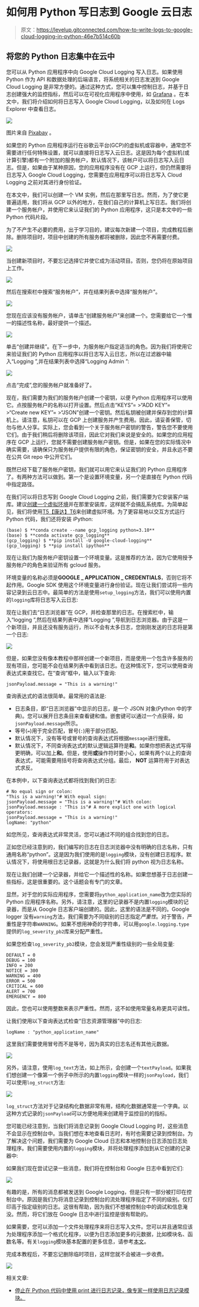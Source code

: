 # 如何用 Python 写日志到 Google 云日志

> 原文：<https://levelup.gitconnected.com/how-to-write-logs-to-google-cloud-logging-in-python-46e7b514c60b>

## 将您的 Python 日志集中在云中

您可以从 Python 应用程序中向 Google Cloud Logging 写入日志。如果使用 Python 作为 API 和数据处理的后端语言，将系统相关的日志发送到 Google Cloud Logging 是非常方便的。通过这种方式，您可以集中控制日志，并基于日志创建强大的监控指标，然后可以在可视化应用程序中使用，如 [Grafana](https://grafana.com/) 。在本文中，我们将介绍如何将日志写入 Google Cloud Logging，以及如何在 Logs Explorer 中查看日志。

![](img/bc7f90ac9103d7bbcb67de9e11e04366.png)

图片来自 [Pixabay](https://pixabay.com/vectors/logging-log-truck-hauling-logs-36093/) 。

如果您的 Python 应用程序运行在谷歌云平台(GCP)的虚拟机或容器中，通常您不需要进行任何特殊设置，就可以直接将日志写入云日志。这是因为每个虚拟机(或计算引擎)都有一个附加的服务帐户，默认情况下，该帐户可以将日志写入云日志。但是，如果由于某种原因，您的应用程序没有在 GCP 上运行，但仍然需要将日志写入 Google Cloud Logging，您需要在应用程序可以将日志写入 Cloud Logging 之前对其进行身份验证。

在本文中，我们可以创建一个 VM 实例，然后在那里写日志。然而，为了使它更普遍适用，我们将从 GCP 以外的地方，在我们自己的计算机上写日志。我们将创建一个服务帐户，并使用它来认证我们的 Python 应用程序，这只是本文中的一些 Python 代码片段。

为了不产生不必要的费用，出于学习目的，建议每次新建一个项目，完成教程后删除。删除项目时，项目中创建的所有服务都将被删除，因此您不再需要付费。

![](img/f82d0cbf27aa73d8fcf14ae1d4c87e4e.png)

当创建新项目时，不要忘记选择它并使它成为活动项目。否则，您仍将在原始项目上工作。

![](img/eacdb66bb5141406e0e70703a4a337c3.png)

然后在搜索栏中搜索“服务帐户”，并在结果列表中选择“服务帐户”。

![](img/4b29b0863c3b41e0d55608cd26a959d8.png)

您现在应该没有服务帐户，请单击“创建服务帐户”来创建一个。您需要给它一个惟一的描述性名称，最好提供一个描述。

![](img/0a2ab9bce74e545b56c1b67933ff02e2.png)

单击“创建并继续”。在下一步中，为服务帐户指定适当的角色。因为我们将使用它来验证我们的 Python 应用程序以将日志写入云日志，所以在过滤器中输入“Logging ”,并在结果列表中选择“Logging Admin ”:

![](img/588790a34d893ff36ef7a0239e4d3be8.png)

点击“完成”,您的服务帐户就准备好了。

现在，我们需要为我们的服务帐户创建一个密钥，以便 Python 应用程序可以使用它。点按服务帐户的名称以打开设置。然后点击“KEYS”= >“ADD KEY”= >“Create new KEY”= >“JSON”创建一个密钥。然后私钥被创建并保存到您的计算机上。请注意，私钥可以在 GCP 上创建服务并产生费用。因此，请妥善保管，切勿与他人分享。实际上，您会看到一个关于服务帐户密钥的警告，警告您不要使用它们。由于我们稍后将删除该项目，因此它对我们来说是安全的。如果您的应用程序在 GCP 上运行，您就不需要创建服务帐户密钥。但是，如果在您的实际情况中确实需要，请确保只为服务帐户提供有限的角色，保证密钥的安全，并且永远不要在公共 Git repo 中公开它们。

既然已经下载了服务帐户密钥，我们就可以用它来认证我们的 Python 应用程序了。有两种方法可以做到。第一个是设置环境变量，另一个是直接在 Python 代码中指定路径。

在我们可以将日志写到 Google Cloud Logging 之前，我们需要为它安装客户端库。建议[创建一个虚拟环境](https://medium.com/codex/how-to-create-virtual-environments-with-venv-and-conda-in-python-31814c0a8ec2)并在那里安装库，这样就不会搞乱系统库。为简单起见，我们将使用[T5【康达】T6](https://medium.com/codex/how-to-create-virtual-environments-with-venv-and-conda-in-python-31814c0a8ec2)来创建虚拟环境。为了更容易地以交互方式运行 Python 代码，我们还将安装 iPython:

```
(base) $ **conda create --name gcp_logging python=3.10**
(base) $ **conda activate gcp_logging**
(gcp_logging) $ **pip install -U google-cloud-logging**
(gcp_logging) $ **pip install ipython**
```

现在让我们为服务帐户密钥设置一个环境变量。这是推荐的方法，因为它使用授予服务帐户的角色来验证所有 gcloud 服务。

环境变量的名称必须是**GOOGLE _ APPLICATION _ CREDENTIALS**，否则它将不起作用。Google SDK 使用这个环境变量进行身份验证。现在让我们尝试将一些内容记录到云日志中。最简单的方法是使用`setup_logging`方法，我们可以使用内置的`logging`库将日志写入云日志:

现在让我们去“日志浏览器”在 GCP，并检查那里的日志。在搜索栏中，输入“logging ”,然后在结果列表中选择“Logging ”,导航到日志浏览器。由于这是一个新项目，并且还没有服务运行，所以不会有太多日志，您刚刚发送的日志将是第一个日志:

![](img/17ca89213f5bce1217e4007202cafdc7.png)

但是，如果您没有像本教程中那样创建一个新项目，而是使用一个包含许多服务的现有项目，您可能不会在结果列表中看到该日志。在这种情况下，您可以使用查询表达式来查找它。在“查询”框中，输入以下查询:

```
jsonPayload.message = "This is a warning!"
```

查询表达式的语法很简单。最常用的语法是:

*   日志条目，即“日志浏览器”中显示的日志，是一个 JSON 对象(Python 中的字典)。您可以展开日志条目来查看键和值。嵌套键可以通过一个点获得，如`jsonPayload.message`所示。
*   等号(`=`)用于完全匹配，冒号(`:`)用于部分匹配。
*   默认情况下，没有等号或冒号的查询表达式将根据`message`进行搜索。
*   默认情况下，不同查询表达式的默认逻辑运算符是**和**。如果你想把表达式写得更明确，可以加上**和**。但是，使用**或**操作符时要小心，如果有两个以上的查询表达式，可能需要用括号将查询表达式分组。最后， **NOT** 运算符用于对表达式求反。

在本例中，以下查询表达式都将找到我们的日志:

```
# No equal sign or colon:
"This is a warning!"# With equal sign:
jsonPayload.message = "This is a warning!"# With colon:
jsonPayload.message : "This is"# A more explict one with logical operators:
jsonPayload.message = "This is a warning!"
logName: "python"
```

如您所见，查询表达式非常灵活，您可以通过不同的组合找到您的日志。

正如您已经注意到的，我们编写的日志在日志浏览器中没有明确的日志名称，只有通用名称“python”。这是因为我们使用的是`logging`模块，没有创建日志程序。默认情况下，将使用根日志记录器，这就是为什么我们将 python 视为日志名称。

现在让我们创建一个记录器，并给它一个描述性的名称。如果您想基于日志创建一些指标，这是很重要的。这个话题会有专门的文章。

显然，对于您的实际应用程序，您需要将`python_application_name`改为您实际的 Python 应用程序名称。另外，请注意，这里的记录器不是内置`logging`模块的记录器，而是从 Google 日志客户端创建的。因此，这里的语法是不同的。Google logger 没有`warning`方法，我们需要为不同级别的日志指定*严重性*。对于警告，严重性是字符串`WARNING`。如果不想用神奇的字符串，可以用`google.logging.type`提供的`log_severity_pb2`库来分配严重性。

如果您检查`log_severity_pb2`模块，您会发现严重性级别的一些全局变量:

```
DEFAULT = 0
DEBUG = 100
INFO = 200
NOTICE = 300
WARNING = 400
ERROR = 500
CRITICAL = 600
ALERT = 700
EMERGENCY = 800
```

因此，您也可以使用整数来表示严重性。然而，这不如使用常量名称更具可读性。

让我们使用以下查询表达式检查“日志资源管理器”中的日志:

```
logName : "python_application_name"
```

这里我们需要使用冒号而不是等号，因为真实的日志名还有其他元数据。

![](img/93420509b1a2ad27d043f229656df534.png)

另外，请注意，使用`log_text`方法，如上所示，会创建一个`textPayload`。如果我们想创建一个像第一个例子中所示的内置`logging`模块一样的`jsonPayload`，我们可以使用`log_struct`方法:

![](img/4a82db8d6714b912e2c58163fe0b3f01.png)

`log_struct`方法对于记录结构化数据非常有用，结构化数据通常是一个字典。以这种方式记录的`jsonPayload`可以方便地用来创建用于监控目的的指标。

您可能已经注意到，当我们将消息记录到 Google Cloud Logging 时，这些消息不会显示在控制台中。当我们想在本地查看日志时，有时也需要记录到控制台。为了解决这个问题，我们需要为 Google Cloud 日志和本地控制台日志添加日志处理程序。我们需要使用内置的`logging`模块，并将处理程序添加到从它创建的记录器中:

如果我们现在尝试记录一些消息，我们将在控制台和 Google 日志中看到它们:

![](img/6afcb597047d69896e0ced89ca8082b1.png)

有趣的是，所有的消息都被发送到 Google Logging，但是只有一部分被打印在控制台中。原因是我们为将消息记录到控制台的流处理程序指定了不同的级别。仅打印高于指定级别的日志。这很有帮助，因为我们不想被控制台中的调试和信息淹没。然而，将它们放在 Google 日志中进行监控是很有帮助的。

如果需要，您可以添加一个文件处理程序来将日志写入文件。您可以并且通常应该为处理程序添加一个格式化程序，以便为日志添加更多的元数据，比如模块名、函数名等。有关`logging`模块基本配置的更多信息，请参考[本文](https://lynn-kwong.medium.com/stop-using-print-in-your-python-code-for-logging-use-the-logging-module-like-a-pro-66fb0427d636)。

完成本教程后，不要忘记删除临时项目，这样您就不会被进一步收费。

![](img/b4a903b5b7d8105ad9294d3b33695599.png)

相关文章:

*   [停止在 Python 代码中使用 print 进行日志记录，像专家一样使用日志记录模块。](https://lynn-kwong.medium.com/stop-using-print-in-your-python-code-for-logging-use-the-logging-module-like-a-pro-66fb0427d636?source=your_stories_page----------------------------------------)